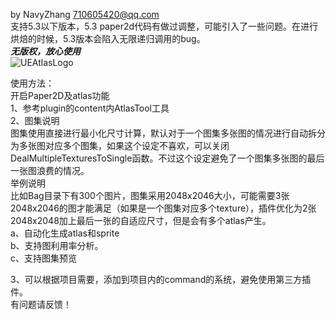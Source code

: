 by NavyZhang 710605420@qq.com  
支持5.3以下版本，5.3 paper2d代码有做过调整，可能引入了一些问题。在进行烘焙的时候，5.3版本会陷入无限递归调用的bug。  
***无版权，放心使用***  
![UEAtlasLogo](https://github.com/hanbim520/UnrealAtlas/assets/7490792/0ca0b361-fbe8-4924-85fe-8e8634696c8f)  

使用方法：  
开启Paper2D及atlas功能  
1、参考plugin的content内AtlasTool工具  
2、图集说明  
    图集使用直接进行最小化尺寸计算，默认对于一个图集多张图的情况进行自动拆分为多张图对应多个图集，如果这个设定不喜欢，可以关闭DealMultipleTexturesToSingle函数。不过这个设定避免了一个图集多张图的最后一张图浪费的情况。  
  举例说明  
    比如Bag目录下有300个图片，图集采用2048x2046大小，可能需要3张2048x2046的图才能满足（如果是一个图集对应多个texture），插件优化为2张2048x2048加上最后一张的自适应尺寸，但是会有多个atlas产生。  
    a、自动化生成atlas和sprite  
    b、支持图利用率分析。  
    c、支持图集预览  

3、可以根据项目需要，添加到项目内的command的系统，避免使用第三方插件。    
有问题请反馈！  
